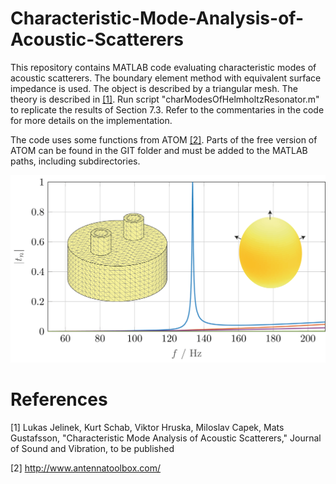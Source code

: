 # Characteristic-Mode-Analysis-of-Acoustic-Scatterers
This repository contains MATLAB code evaluating characteristic modes of acoustic scatterers. The boundary element method with equivalent surface impedance is used. The object is described by a triangular mesh.
The theory is described in [[1]](#references). Run script "charModesOfHelmholtzResonator.m" to replicate the results of Section 7.3. Refer to the commentaries in the code for more details on the implementation.

The code uses some functions from ATOM [[2]](#references). Parts of the free version of ATOM can be found in the GIT folder and must be added to the MATLAB paths, including subdirectories.

<img src="spectrumHelmholtz.png" alt="drawing" height="300"/>

# References

[1] Lukas Jelinek, Kurt Schab, Viktor Hruska, Miloslav Capek, Mats Gustafsson, "Characteristic Mode Analysis of Acoustic Scatterers," Journal of Sound and Vibration, to be published

[2] http://www.antennatoolbox.com/
